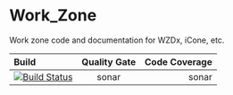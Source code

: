 # Work_Zone
Work zone code and documentation for WZDx, iCone, etc.

| Build       | Quality Gate     | Code Coverage     |
| :------------- | :----------: | -----------: |
| [![Build Status](https://travis-ci.com/CDOT-CV/Work_Zone.svg?branch=main)](https://travis-ci.com/CDOT-CV/Work_Zone)| sonar | sonar    |
